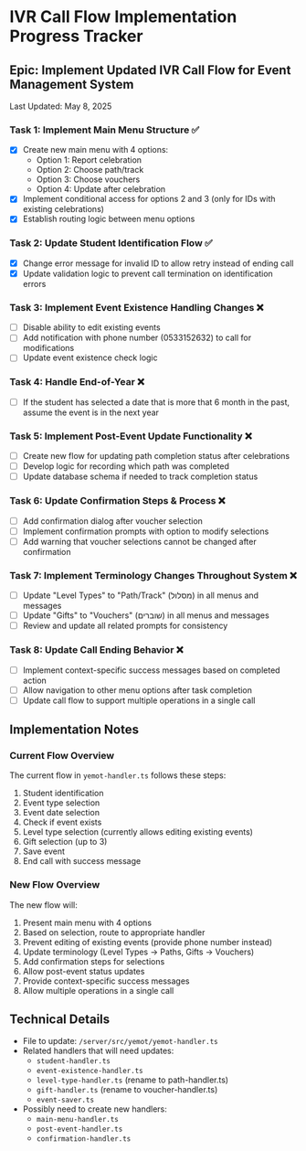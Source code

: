 # IVR Call Flow Implementation Progress Tracker

## Epic: Implement Updated IVR Call Flow for Event Management System

Last Updated: May 8, 2025

### Task 1: Implement Main Menu Structure ✅
- [x] Create new main menu with 4 options:
  - Option 1: Report celebration
  - Option 2: Choose path/track
  - Option 3: Choose vouchers
  - Option 4: Update after celebration
- [x] Implement conditional access for options 2 and 3 (only for IDs with existing celebrations)
- [x] Establish routing logic between menu options

### Task 2: Update Student Identification Flow ✅
- [x] Change error message for invalid ID to allow retry instead of ending call
- [x] Update validation logic to prevent call termination on identification errors

### Task 3: Implement Event Existence Handling Changes ❌
- [ ] Disable ability to edit existing events
- [ ] Add notification with phone number (0533152632) to call for modifications
- [ ] Update event existence check logic

### Task 4: Handle End-of-Year ❌
- [ ] If the student has selected a date that is more that 6 month in the past, assume the event is in the next year

### Task 5: Implement Post-Event Update Functionality ❌
- [ ] Create new flow for updating path completion status after celebrations
- [ ] Develop logic for recording which path was completed
- [ ] Update database schema if needed to track completion status

### Task 6: Update Confirmation Steps & Process ❌
- [ ] Add confirmation dialog after voucher selection
- [ ] Implement confirmation prompts with option to modify selections
- [ ] Add warning that voucher selections cannot be changed after confirmation

### Task 7: Implement Terminology Changes Throughout System ❌
- [ ] Update "Level Types" to "Path/Track" (מסלול) in all menus and messages
- [ ] Update "Gifts" to "Vouchers" (שוברים) in all menus and messages
- [ ] Review and update all related prompts for consistency

### Task 8: Update Call Ending Behavior ❌
- [ ] Implement context-specific success messages based on completed action
- [ ] Allow navigation to other menu options after task completion
- [ ] Update call flow to support multiple operations in a single call

## Implementation Notes

### Current Flow Overview
The current flow in `yemot-handler.ts` follows these steps:
1. Student identification
2. Event type selection
3. Event date selection
4. Check if event exists
5. Level type selection (currently allows editing existing events)
6. Gift selection (up to 3)
7. Save event
8. End call with success message

### New Flow Overview
The new flow will:
1. Present main menu with 4 options
2. Based on selection, route to appropriate handler
3. Prevent editing of existing events (provide phone number instead)
4. Update terminology (Level Types → Paths, Gifts → Vouchers)
5. Add confirmation steps for selections
6. Allow post-event status updates
7. Provide context-specific success messages
8. Allow multiple operations in a single call

## Technical Details
- File to update: `/server/src/yemot/yemot-handler.ts`
- Related handlers that will need updates:
  - `student-handler.ts`
  - `event-existence-handler.ts`
  - `level-type-handler.ts` (rename to path-handler.ts)
  - `gift-handler.ts` (rename to voucher-handler.ts)
  - `event-saver.ts`
- Possibly need to create new handlers:
  - `main-menu-handler.ts`
  - `post-event-handler.ts`
  - `confirmation-handler.ts`